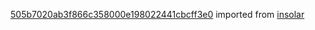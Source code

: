 [505b7020ab3f866c358000e198022441cbcff3e0](https://github.com/insolar/insolar/commit/505b7020ab3f866c358000e198022441cbcff3e0) imported from [insolar](https://github.com/insolar/insolar)
